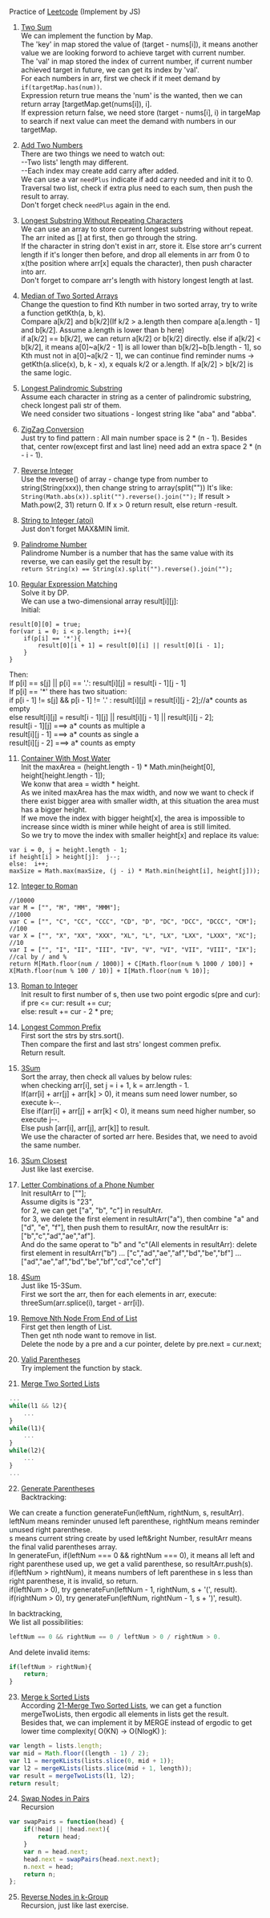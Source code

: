 Practice of [Leetcode](https://leetcode.com/problemset/algorithms/) (Implement by JS)

1. [Two Sum](https://leetcode.com/problems/two-sum/#/description)  
We can implement the function by Map.  
The 'key' in map stored the value of (target - nums[i]), it means another value we are looking forword to achieve target with current number.  
The 'val' in map stored the index of current number, if current number achieved target in future, we can get its index by 'val'.  
For each numbers in arr, first we check if it meet demand by ```if(targetMap.has(num))```.  
Expression return true means the 'num' is the wanted, then we can return array [targetMap.get(nums[i]), i].  
If expression return false, we need store (target - nums[i], i) in targeMap to search if next value can meet the demand with numbers in our targetMap.  

2. [Add Two Numbers](https://leetcode.com/problems/add-two-numbers/#/description)  
There are two things we need to watch out:  
--Two lists' length may different.  
--Each index may create add carry after added.  
We can use a var ```needPlus``` indicate if add carry needed and init it to 0.  
Traversal two list, check if extra plus need to each sum, then push the result to array.  
Don't forget check ```needPlus``` again in the end.  

3. [Longest Substring Without Repeating Characters](https://leetcode.com/problems/longest-substring-without-repeating-characters/#/description)  
We can use an array to store current longest substring without repeat.  
The arr inited as [] at first, then go through the string.  
If the character in string don't exist in arr, store it.
Else store arr's current length if it's longer then before, and drop all elements in arr from 0 to x(the position where arr[x] equals the character), then push character into arr.  
Don't forget to compare arr's length with history longest length at last.  

4. [Median of Two Sorted Arrays](https://leetcode.com/problems/median-of-two-sorted-arrays/#/description)  
Change the question to find Kth number in two sorted array, try to write a function getKth(a, b, k).  
Compare a[k/2] and b[k/2](If k/2 > a.length then compare a[a.length - 1] and b[k/2]. Assume a.length is lower than b here)  
if a[k/2] == b[k/2], we can return a[k/2] or b[k/2] directly.
else if a[k/2] < b[k/2], it means a[0]~a[k/2 - 1] is all lower than b[k/2]~b[b.length - 1], so Kth must not in a[0]~a[k/2 - 1], we can continue find reminder nums -> getKth(a.slice(x), b, k - x), x equals k/2 or a.length.
If a[k/2] > b[k/2] is the same logic.  

5. [Longest Palindromic Substring](https://leetcode.com/problems/longest-palindromic-substring/#/description)  
Assume each character in string as a center of palindromic substring, check longest pali str of them.  
We need consider two situations - longest string like "aba" and "abba".  

6. [ZigZag Conversion](https://leetcode.com/problems/zigzag-conversion/#/description)  
Just try to find pattern :
All main number space is 2 * (n - 1).
Besides that, center row(except first and last line) need add an extra space 2 * (n - i - 1).  

7. [Reverse Integer](https://leetcode.com/problems/reverse-integer/#/description)  
Use the reverse() of array - change type from number to string(String(xxx)), then change string to array(split(""))
It's like: ```String(Math.abs(x)).split("").reverse().join("");```
If result > Math.pow(2, 31) return 0.
If x > 0 return result, else return -result.  

8. [String to Integer (atoi)](https://leetcode.com/problems/string-to-integer-atoi/#/solutions)  
Just don't forget MAX&MIN limit.  

9. [Palindrome Number](https://leetcode.com/problems/palindrome-number/#/description)  
Palindrome Number is a number that has the same value with its reverse, we can easily get the result by:  
```return String(x) == String(x).split("").reverse().join("");```  

10. [Regular Expression Matching](https://leetcode.com/problems/regular-expression-matching/#/description)  
Solve it by DP.  
We can use a two-dimensional array result[i][j]:  
Initial:  
```
result[0][0] = true;  
for(var i = 0; i < p.length; i++){
	if(p[i] == '*'){
		result[0][i + 1] = result[0][i] || result[0][i - 1];
	}
}
```  
Then:  
If p[i] == s[j] || p[i] == '.': result[i][j] = result[i - 1][j - 1]  
If p[i] == '\*' there has two situation:  
  if p[i - 1] != s[j] && p[i - 1] != '.' : result[i][j] = result[i][j - 2];//a* counts as empty  
  else result[i][j] = result[i - 1][j] || result[i][j - 1] || result[i][j - 2];  
    result[i - 1][j] ===> a* counts as multiple a  
    result[i][j - 1] ===> a* counts as single a  
    result[i][j - 2] ===> a* counts as empty  
	
11. [Container With Most Water](https://leetcode.com/problems/container-with-most-water/#/description)  
Init the maxArea = (height.length - 1) * Math.min(height[0], height[height.length - 1]);  
We konw that area = width * height.  
As we inited maxArea has the max width, and now we want to check if there exist bigger area with smaller width, at this situation the area must has a bigger height.  
If we move the index with bigger height[x], the area is impossible to increase since width is miner while height of area is still limited.  
So we try to move the index with smaller height[x] and replace its value:  
```
var i = 0, j = height.length - 1;  
if height[i] > height[j]:  j--;
else:  i++;  
maxSize = Math.max(maxSize, (j - i) * Math.min(height[i], height[j]));
```  

12. [Integer to Roman](https://leetcode.com/problems/integer-to-roman/#/description)  
```
//10000
var M = ["", "M", "MM", "MMM"];
//1000
var C = ["", "C", "CC", "CCC", "CD", "D", "DC", "DCC", "DCCC", "CM"];
//100
var X = ["", "X", "XX", "XXX", "XL", "L", "LX", "LXX", "LXXX", "XC"];
//10
var I = ["", "I", "II", "III", "IV", "V", "VI", "VII", "VIII", "IX"];
//cal by / and %
return M[Math.floor(num / 1000)] + C[Math.floor(num % 1000 / 100)] + X[Math.floor(num % 100 / 10)] + I[Math.floor(num % 10)];
```  

13. [Roman to Integer](https://leetcode.com/problems/roman-to-integer/#/description)  
Init result to first number of s, then use two point ergodic s(pre and cur):  
if pre <= cur: result += cur;  
else: result += cur - 2 * pre;

14. [Longest Common Prefix](https://leetcode.com/problems/longest-common-prefix/#/description)  
First sort the strs by strs.sort().  
Then compare the first and last strs' longest commen prefix.  
Return result.  

15. [3Sum](https://leetcode.com/problems/3sum/#/description)  
Sort the array, then check all values by below rules:  
when checking arr[i], set j = i + 1, k = arr.length - 1.  
If(arr[i] + arr[j] + arr[k] > 0), it means sum need lower number, so execute k--.  
Else if(arr[i] + arr[j] + arr[k] < 0), it means sum need higher number, so execute j--.  
Else push [arr[i], arr[j], arr[k]] to result.  
We use the character of sorted arr here. Besides that, we need to avoid the same number.  

16. [3Sum Closest](https://leetcode.com/problems/3sum-closest/#/description)  
Just like last exercise.  

17. [Letter Combinations of a Phone Number](https://leetcode.com/problems/letter-combinations-of-a-phone-number/#/description)  
Init resultArr to [""];  
Assume digits is "23",  
for 2, we can get ["a", "b", "c"] in resultArr.  
for 3, we delete the first element in resultArr("a"), then combine "a" and ["d", "e", "f"], then push them to resultArr, now the resultArr is: ["b","c","ad","ae","af"].  
And do the same operat to "b" and "c"(All elements in resultArr): delete first element in resultArr("b") ... ["c","ad","ae","af","bd","be","bf"] ... ["ad","ae","af","bd","be","bf","cd","ce","cf"]  

18. [4Sum](https://leetcode.com/problems/4sum/#/description)  
Just like 15-3Sum.  
First we sort the arr, then for each elements in arr, execute: threeSum(arr.splice(i), target - arr[i]).  
  
19. [Remove Nth Node From End of List](https://leetcode.com/problems/remove-nth-node-from-end-of-list/#/description)  
First get then length of List.  
Then get nth node want to remove in list.  
Delete the node by a pre and a cur pointer, delete by pre.next = cur.next;  

20. [Valid Parentheses](https://leetcode.com/problems/valid-parentheses/#/description)  
Try implement the function by stack.  

21. [Merge Two Sorted Lists](https://leetcode.com/problems/merge-two-sorted-lists/#/description)  
```javascript
...
while(l1 && l2){
	...
}
while(l1){
	...
}
while(l2){
	...
}
...
```  

22. [Generate Parentheses](https://leetcode.com/problems/generate-parentheses/#/description)  
Backtracking:  
  
We can create a function generateFun(leftNum, rightNum, s, resultArr).  
leftNum means reminder unused left parenthese, rightNum means reminder unused right parenthese.  
s means current string create by used left&right Number, resultArr means the final valid parentheses array.  
In generateFun, if(leftNum === 0 && rightNum === 0), it means all left and right parenthese used up, we get a valid parenthese, so resultArr.push(s).  
if(leftNum > rightNum), it means numbers of left parenthese in s less than right parenthese, it is invalid, so return.  
if(leftNum > 0), try generateFun(leftNum - 1, rightNum, s + '(', result).  
if(rightNum > 0), try generateFun(leftNum, rightNum - 1, s + ')', result).  
  
In backtracking,  
We list all possibilities:  
```js
leftNum == 0 && rightNum == 0 / leftNum > 0 / rightNum > 0.  
```
And delete invalid items:
```js
if(leftNum > rightNum){
	return;
}
```  

23. [Merge k Sorted Lists](https://leetcode.com/problems/merge-k-sorted-lists/#/description)  
According [21-Merge Two Sorted Lists](https://leetcode.com/problems/merge-two-sorted-lists/#/description), we can get a function mergeTwoLists, then ergodic all elements in lists get the result.  
Besides that, we can implement it by MERGE instead of ergodic to get lower time complexity( O(KN) -> O(NlogK) ):  
```js
var length = lists.length;
var mid = Math.floor((length - 1) / 2);
var l1 = mergeKLists(lists.slice(0, mid + 1));
var l2 = mergeKLists(lists.slice(mid + 1, length));
var result = mergeTwoLists(l1, l2);
return result;
```  

24. [Swap Nodes in Pairs](https://leetcode.com/problems/swap-nodes-in-pairs/#/description)  
Recursion  
```javascript
var swapPairs = function(head) {
    if(!head || !head.next){
        return head;
    }
    var n = head.next;
    head.next = swapPairs(head.next.next);
    n.next = head;
    return n;
};  
```  

25. [Reverse Nodes in k-Group](https://leetcode.com/problems/reverse-nodes-in-k-group/#/description)  
Recursion, just like last exercise.  
